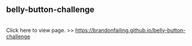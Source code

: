 ## belly-button-challenge
<br>
Click here to view page. >>
<a href="https://brandonfailing.github.io">https://brandonfailing.github.io/belly-button-challenge</a>
